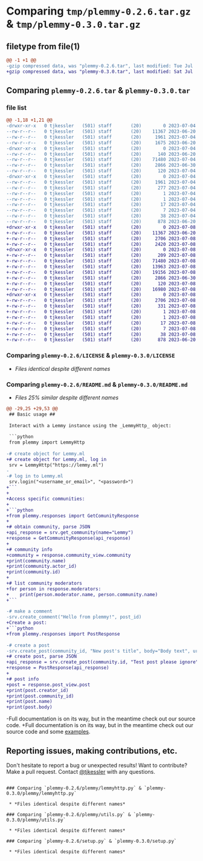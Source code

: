 # Comparing `tmp/plemmy-0.2.6.tar.gz` & `tmp/plemmy-0.3.0.tar.gz`

## filetype from file(1)

```diff
@@ -1 +1 @@
-gzip compressed data, was "plemmy-0.2.6.tar", last modified: Tue Jul  4 01:27:26 2023, max compression
+gzip compressed data, was "plemmy-0.3.0.tar", last modified: Sat Jul  8 04:04:43 2023, max compression
```

## Comparing `plemmy-0.2.6.tar` & `plemmy-0.3.0.tar`

### file list

```diff
@@ -1,18 +1,21 @@
-drwxr-xr-x   0 tjkessler   (501) staff       (20)        0 2023-07-04 01:27:26.043209 plemmy-0.2.6/
--rw-r--r--   0 tjkessler   (501) staff       (20)    11367 2023-06-20 19:47:16.000000 plemmy-0.2.6/LICENSE
--rw-r--r--   0 tjkessler   (501) staff       (20)     1961 2023-07-04 01:27:26.043018 plemmy-0.2.6/PKG-INFO
--rw-r--r--   0 tjkessler   (501) staff       (20)     1675 2023-06-20 22:25:52.000000 plemmy-0.2.6/README.md
-drwxr-xr-x   0 tjkessler   (501) staff       (20)        0 2023-07-04 01:27:26.041907 plemmy-0.2.6/plemmy/
--rw-r--r--   0 tjkessler   (501) staff       (20)      140 2023-06-20 19:47:16.000000 plemmy-0.2.6/plemmy/__init__.py
--rw-r--r--   0 tjkessler   (501) staff       (20)    71480 2023-07-04 01:27:01.000000 plemmy-0.2.6/plemmy/lemmyhttp.py
--rw-r--r--   0 tjkessler   (501) staff       (20)     2866 2023-06-30 20:43:38.000000 plemmy-0.2.6/plemmy/utils.py
--rw-r--r--   0 tjkessler   (501) staff       (20)      120 2023-07-04 01:27:01.000000 plemmy-0.2.6/plemmy/version.py
-drwxr-xr-x   0 tjkessler   (501) staff       (20)        0 2023-07-04 01:27:26.042808 plemmy-0.2.6/plemmy.egg-info/
--rw-r--r--   0 tjkessler   (501) staff       (20)     1961 2023-07-04 01:27:26.000000 plemmy-0.2.6/plemmy.egg-info/PKG-INFO
--rw-r--r--   0 tjkessler   (501) staff       (20)      277 2023-07-04 01:27:26.000000 plemmy-0.2.6/plemmy.egg-info/SOURCES.txt
--rw-r--r--   0 tjkessler   (501) staff       (20)        1 2023-07-04 01:27:26.000000 plemmy-0.2.6/plemmy.egg-info/dependency_links.txt
--rw-r--r--   0 tjkessler   (501) staff       (20)        1 2023-07-04 01:27:26.000000 plemmy-0.2.6/plemmy.egg-info/not-zip-safe
--rw-r--r--   0 tjkessler   (501) staff       (20)       17 2023-07-04 01:27:26.000000 plemmy-0.2.6/plemmy.egg-info/requires.txt
--rw-r--r--   0 tjkessler   (501) staff       (20)        7 2023-07-04 01:27:26.000000 plemmy-0.2.6/plemmy.egg-info/top_level.txt
--rw-r--r--   0 tjkessler   (501) staff       (20)       38 2023-07-04 01:27:26.043258 plemmy-0.2.6/setup.cfg
--rw-r--r--   0 tjkessler   (501) staff       (20)      878 2023-06-20 19:47:16.000000 plemmy-0.2.6/setup.py
+drwxr-xr-x   0 tjkessler   (501) staff       (20)        0 2023-07-08 04:04:43.174264 plemmy-0.3.0/
+-rw-r--r--   0 tjkessler   (501) staff       (20)    11367 2023-06-20 19:47:16.000000 plemmy-0.3.0/LICENSE
+-rw-r--r--   0 tjkessler   (501) staff       (20)     2706 2023-07-08 04:04:43.174104 plemmy-0.3.0/PKG-INFO
+-rw-r--r--   0 tjkessler   (501) staff       (20)     2420 2023-07-08 04:04:32.000000 plemmy-0.3.0/README.md
+drwxr-xr-x   0 tjkessler   (501) staff       (20)        0 2023-07-08 04:04:43.173018 plemmy-0.3.0/plemmy/
+-rw-r--r--   0 tjkessler   (501) staff       (20)      209 2023-07-08 04:04:32.000000 plemmy-0.3.0/plemmy/__init__.py
+-rw-r--r--   0 tjkessler   (501) staff       (20)    71480 2023-07-08 03:39:07.000000 plemmy-0.3.0/plemmy/lemmyhttp.py
+-rw-r--r--   0 tjkessler   (501) staff       (20)    13963 2023-07-08 04:04:32.000000 plemmy-0.3.0/plemmy/objects.py
+-rw-r--r--   0 tjkessler   (501) staff       (20)    19156 2023-07-08 04:04:32.000000 plemmy-0.3.0/plemmy/responses.py
+-rw-r--r--   0 tjkessler   (501) staff       (20)     2866 2023-06-30 20:43:38.000000 plemmy-0.3.0/plemmy/utils.py
+-rw-r--r--   0 tjkessler   (501) staff       (20)      120 2023-07-08 04:04:32.000000 plemmy-0.3.0/plemmy/version.py
+-rw-r--r--   0 tjkessler   (501) staff       (20)    16980 2023-07-08 04:04:32.000000 plemmy-0.3.0/plemmy/views.py
+drwxr-xr-x   0 tjkessler   (501) staff       (20)        0 2023-07-08 04:04:43.173893 plemmy-0.3.0/plemmy.egg-info/
+-rw-r--r--   0 tjkessler   (501) staff       (20)     2706 2023-07-08 04:04:43.000000 plemmy-0.3.0/plemmy.egg-info/PKG-INFO
+-rw-r--r--   0 tjkessler   (501) staff       (20)      331 2023-07-08 04:04:43.000000 plemmy-0.3.0/plemmy.egg-info/SOURCES.txt
+-rw-r--r--   0 tjkessler   (501) staff       (20)        1 2023-07-08 04:04:43.000000 plemmy-0.3.0/plemmy.egg-info/dependency_links.txt
+-rw-r--r--   0 tjkessler   (501) staff       (20)        1 2023-07-08 04:04:43.000000 plemmy-0.3.0/plemmy.egg-info/not-zip-safe
+-rw-r--r--   0 tjkessler   (501) staff       (20)       17 2023-07-08 04:04:43.000000 plemmy-0.3.0/plemmy.egg-info/requires.txt
+-rw-r--r--   0 tjkessler   (501) staff       (20)        7 2023-07-08 04:04:43.000000 plemmy-0.3.0/plemmy.egg-info/top_level.txt
+-rw-r--r--   0 tjkessler   (501) staff       (20)       38 2023-07-08 04:04:43.174310 plemmy-0.3.0/setup.cfg
+-rw-r--r--   0 tjkessler   (501) staff       (20)      878 2023-06-20 19:47:16.000000 plemmy-0.3.0/setup.py
```

### Comparing `plemmy-0.2.6/LICENSE` & `plemmy-0.3.0/LICENSE`

 * *Files identical despite different names*

### Comparing `plemmy-0.2.6/README.md` & `plemmy-0.3.0/README.md`

 * *Files 25% similar despite different names*

```diff
@@ -29,25 +29,53 @@
 ## Basic usage ##
 
 Interact with a Lemmy instance using the _LemmyHttp_ object:
 
 ```python
 from plemmy import LemmyHttp
 
-# create object for Lemmy.ml
+# create object for Lemmy.ml, log in
 srv = LemmyHttp("https://lemmy.ml")
-
-# log in to Lemmy.ml
 srv.login("<username_or_email>", "<password>")
+```
+
+Access specific communities:
+
+```python
+from plemmy.responses import GetComunityResponse
+
+# obtain community, parse JSON
+api_response = srv.get_community(name="Lemmy")
+response = GetCommunityResponse(api_response)
+
+# community info
+community = response.community_view.community
+print(community.name)
+print(community.actor_id)
+print(community.id)
+
+# list community moderators
+for person in response.moderators:
+    print(person.moderator.name, person.community.name)
+```
 
-# make a comment
-srv.create_comment("Hello from plemmy!", post_id)
+Create a post:
+```python
+from plemmy.responses import PostResponse
 
-# create a post
-srv.create_post(community_id, "New post's title", body="Body text", url="https://a.link.to.share")
+# create post, parse JSON
+api_response = srv.create_post(community.id, "Test post please ignore", "Body text")
+response = PostResponse(api_response)
+
+# post info
+post = response.post_view.post
+print(post.creator_id)
+print(post.community_id)
+print(post.name)
+print(post.body)
 ```
 
-Full documentation is on its way, but in the meantime check out our source code.
+Full documentation is on its way, but in the meantime check out our source code and some [examples]([https://github.com/tjkessler/plemmy/examples](https://github.com/tjkessler/plemmy/tree/main/examples)).
 
 ## Reporting issues, making contributions, etc. ##
 
 Don't hesitate to report a bug or unexpected results! Want to contribute? Make a pull request. Contact [@tjkessler](https://github.com/tjkessler) with any questions.
```

### Comparing `plemmy-0.2.6/plemmy/lemmyhttp.py` & `plemmy-0.3.0/plemmy/lemmyhttp.py`

 * *Files identical despite different names*

### Comparing `plemmy-0.2.6/plemmy/utils.py` & `plemmy-0.3.0/plemmy/utils.py`

 * *Files identical despite different names*

### Comparing `plemmy-0.2.6/setup.py` & `plemmy-0.3.0/setup.py`

 * *Files identical despite different names*

